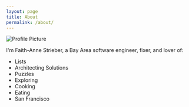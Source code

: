 ```yaml
---
layout: page
title: About
permalink: /about/
---
```


<img src="{{ site.baseurl }}/assets/fa.jpg" title="Profile Picture" class="profile">

I'm Faith-Anne Strieber, a Bay Area software engineer, fixer, and lover of:

* Lists
* Architecting Solutions
* Puzzles
* Exploring
* Cooking
* Eating
* San Francisco
